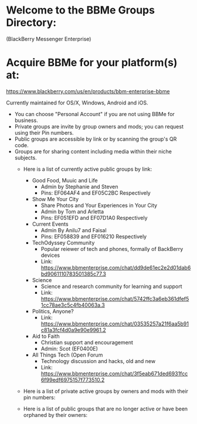# Welcome to the BBMe Groups Directory:
(BlackBerry Messenger Enterprise)

# Acquire BBMe for your platform(s) at:
https://www.blackberry.com/us/en/products/bbm-enterprise-bbme

Currently maintained for OS/X, Windows, Android and iOS.
* You can choose "Personal Account" if you are not using BBMe for business.
* Private groups are invite by group owners and mods; you can request using their Pin numbers.
* Public groups are accessible by link or by scanning the group's QR code.
* Groups are for sharing content including media within their niche subjects.
  - Here is a list of currently active public groups by link:
    - Good Food, Muuic and Life
      - Admin by Stephanie and Steven
      - Pins: EF064AF4 and EF05C2BC Respectively
    - Show Me Your City
      - Share Photos and Your Experiences in Your City
      - Admin by Tom and Arletta
      - Pins: EF051EFD and EF07D1A0 Respectively
     - Current Events
       - Admin By Anilu7 and Faisal
       - Pins: EF058839 and EF016210 Respectively
     - TechOdyssey Community
       - Popular reiewer of tech and phones, formally of BackBerry devices
       - Link: https://www.bbmenterprise.com/chat/dd9de61ec2e2d01dab6bd9061110783501385c77.3
     - Science
       - Science and research community for learning and support
       - Link: https://www.bbmenterprise.com/chat/5742ffc3a6eb361dfef51cc78ae3c5c4fb40063a.3
     - Politics, Anyone?
       - Link: https://www.bbmenterprise.com/chat/03535257a21f6aa5b91c81a3fcf4d0a9e90e9961.2
     - Aid to Faith
       - Christian support and encouragement
       - Admin: Scot (EF0400E)
     - All Things Tech (Open Forum
       - Technology discussion and hacks, old and new
       - Link: https://www.bbmenterprise.com/chat/3f5eab671ded6931fcc6f99edf6975157f773510.2
    
  - Here is a list of private active groups by owners and mods with their pin numbers:
  - Here is a list of public groups that are no longer active or have been orphaned by their owners:
